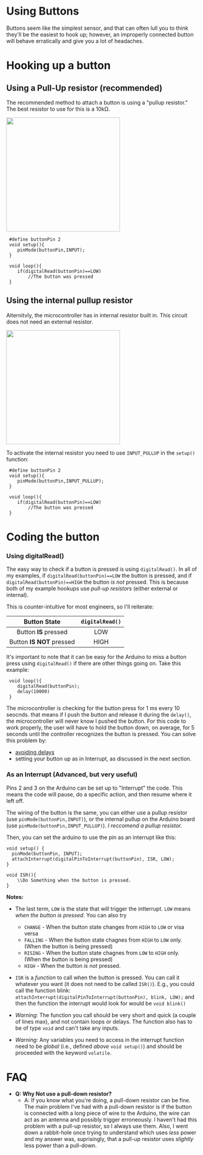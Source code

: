 Using Buttons
=============

Buttons seem like the simplest sensor, and that can often lull you to think they'll be the easiest to hook up; however, an improperly connected button will behave erratically and give you a lot of headaches. 

Hooking up a button
===================
Using a Pull-Up resistor (recommended)
--------------------------------------
The recommended method to attach a button is using a "pullup resistor." The best resistor to use for this is a 10kΩ.

<img src="https://raw.githubusercontent.com/mrsoltys/GEEN1400/master/Buttons/Schematics/ButtonInputPullupResistor_bb.png" width="300">
	
	 #define buttonPin 2
     void setup(){
     	pinMode(buttonPin,INPUT);
     }

     void loop(){
     	if(digitalRead(buttonPin)==LOW)
     		//The button was pressed
     }

Using the internal pullup resistor
----------------------------------
Alternitvly, the microcontroller has in internal resistor built in. This circuit does not need an external resistor.

<img src="https://raw.githubusercontent.com/mrsoltys/GEEN1400/master/Buttons/Schematics/ButtonInternalPullup_bb.png" width="300">

To activate the internal resistor you need to use `INPUT_PULLUP` in the `setup()` function:

	 #define buttonPin 2
     void setup(){
     	pinMode(buttonPin,INPUT_PULLUP);
     }

     void loop(){
     	if(digitalRead(buttonPin)==LOW)
     		//The button was pressed
     }


Coding the button
=================
### Using digitalRead()

The easy way to check if a button is pressed is using `digitalRead()`. In all of my examples, if `digitalRead(buttonPin)==LOW` the button is pressed, and if `digitalRead(buttonPin)==HIGH` the button _is not_ pressed.  This is because both of my example hookups use _pull-up resistors_ (either external or internal).

This is counter-intuitive for most engineers, so I'll reiterate:

| Button State | `digitalRead()` | 
| :-----------:|:---------------:|
| Button **IS** pressed | LOW  |
| Button **IS NOT** pressed | HIGH | 

It's important to note that it can be easy for the Arduino to miss a button press using `digitalRead()` if there are other things going on. Take this example:
     
     void loop(){
     	digitalRead(buttonPin);
     	delay(10000)
     }

The microcontroller is checking for the button press for 1 ms every 10 seocnds. that means if I push the button and release it during the `delay()`, the microcontroller will never know I pushed the button. For this code to work properly, the user will have to hold the button down, on average, for 5 seconds until the controller recognizes the button is pressed. You can solve this problem by: 

 * [avoiding delays](https://github.com/mrsoltys/GEEN1400/tree/master/Avoiding%20Delays) 
 * setting your button up as in Interrupt, as discussed in the next section.

### As an Interrupt (Advanced, but very useful)

Pins 2 and 3 on the Arduino can be set up to "Interrupt" the code. This means the code will pause, do a specific action, and then resume where it left off.

The wiring of the button is the same, you can either use a pullup resistor (use `pinMode(buttonPin,INPUT)`), or the internal pullup on the Arduino board (use `pinMode(buttonPin,INPUT_PULLUP)`). _I reccomend a pullup resistor._

Then, you can set the arduino to use the pin as an interrupt like this:

    void setup() {
      pinMode(buttonPin, INPUT);
      attachInterrupt(digitalPinToInterrupt(buttonPin), ISR, LOW);
    }

    void ISR(){
    	\\Do Something when the button is pressed.
    }

 **Notes:**
 
   * The last term, `LOW` is the state that will trigger the intterrupt. `LOW` means _when the button is pressed_. You can also try

     * `CHANGE` - When the button state changes from `HIGH` to `LOW` or visa versa
     * `FALLING` - When the button state chagnes from `HIGH` to `LOW` only. (When the button is being pressed)
     * `RISING` - When the button state chagnes from `LOW` to `HIGH` only. (When the button is being pressed)
     * `HIGH` - When the button _is not_ pressed. 
   * `ISR` is a _function_ to call when the button is pressed. You can call it whatever you want (it does not need to be called `ISR()`). E.g.,  you could call the function blink: `attachInterrupt(digitalPinToInterrupt(buttonPin), blink, LOW);` and then the function the interrupt would look for would be `void blink()`
   * _Warning:_ The function you call should be very short and quick (a couple of lines max), and not contain loops or delays. The function also has to be of type `void` and can't take any inputs.
   * _Warning:_ Any variables you need to access in the interrupt function need to be _global_ (i.e., defined _above_ `void setup()`) and should be proceeded with the keyword `volatile`. 

   
# FAQ

* **Q: Why Not use a pull-down resistor?**
  * A: If you know what you're doing, a pull-down resistor can be fine. The main problem I've had with a pull-down resistor is if the button is connected with a long piece of wire to the Arduino, the wire can act as an antenna and possibly trigger erroneously. I haven't had this problem with a pull-up resistor, so I always use them. Also, I went down a rabbit-hole once trying to understand which uses _less_ power and my answer was, suprisingly, that a pull-up resistor uses _slightly_ less power than a pull-down. 




